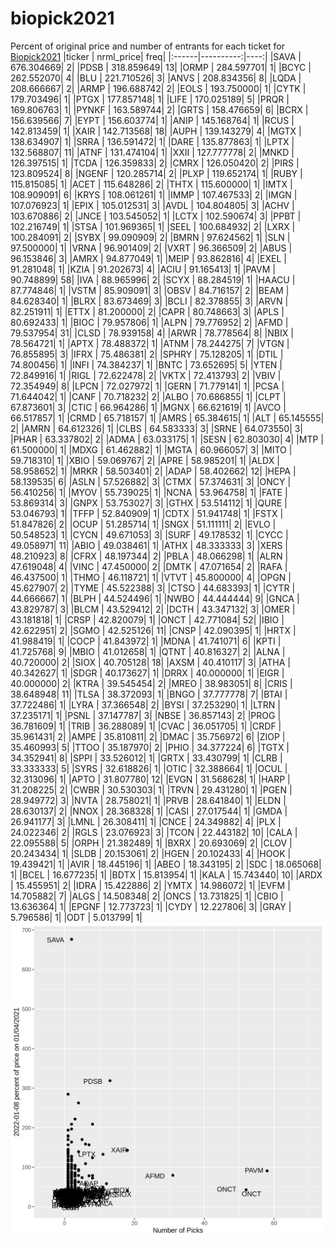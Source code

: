 # biopick2021
Percent of original price and number of entrants for each ticket for [Biopick2021](https://twitter.com/hashtag/Biopick2021)
|ticker | nrml_price| freq|
|:------|----------:|----:|
|SAVA   | 676.304669|    2|
|PDSB   | 318.859649|   13|
|ORMP   | 284.597701|    1|
|BCYC   | 262.552070|    4|
|BLU    | 221.710526|    3|
|ANVS   | 208.834356|    8|
|LQDA   | 208.666667|    2|
|ARMP   | 196.688742|    2|
|EOLS   | 193.750000|    1|
|CYTK   | 179.703496|    1|
|PTGX   | 177.857148|    1|
|LIFE   | 170.025189|    5|
|PRQR   | 169.806763|    1|
|PYNKF  | 163.589744|    2|
|GRTS   | 158.476659|    6|
|BCRX   | 156.639566|    7|
|EYPT   | 156.603774|    1|
|ANIP   | 145.168764|    1|
|RCUS   | 142.813459|    1|
|XAIR   | 142.713568|   18|
|AUPH   | 139.143279|    4|
|MGTX   | 138.634907|    1|
|SRRA   | 136.591472|    1|
|DARE   | 135.877863|    1|
|LPTX   | 132.568807|   11|
|ATNF   | 131.474104|    1|
|XXII   | 127.777778|    2|
|MNKD   | 126.397515|    1|
|TCDA   | 126.359833|    2|
|CMRX   | 126.050420|    2|
|PIRS   | 123.809524|    8|
|NGENF  | 120.285714|    2|
|PLXP   | 119.652174|    1|
|RUBY   | 115.815085|    1|
|ACET   | 115.648286|    2|
|THTX   | 115.600000|    1|
|IMTX   | 108.909091|    6|
|KRYS   | 108.061261|    1|
|IMMP   | 107.467533|    2|
|IMGN   | 107.076923|    1|
|EPIX   | 105.012531|    3|
|AVDL   | 104.804805|    3|
|ACHV   | 103.670886|    2|
|JNCE   | 103.545052|    1|
|LCTX   | 102.590674|    3|
|PPBT   | 102.216749|    1|
|STSA   | 101.969365|    1|
|SEEL   | 100.684932|    2|
|LXRX   | 100.284091|    2|
|SYBX   |  99.090909|    2|
|BMRN   |  97.624562|    1|
|SLN    |  97.500000|    1|
|VRNA   |  96.901409|    2|
|VXRT   |  96.366509|    2|
|ABUS   |  96.153846|    3|
|AMRX   |  94.877049|    1|
|MEIP   |  93.862816|    4|
|EXEL   |  91.281048|    1|
|KZIA   |  91.202673|    4|
|ACIU   |  91.165413|    1|
|PAVM   |  90.748899|   58|
|IVA    |  88.965996|    2|
|SCYX   |  88.284519|    1|
|HAACU  |  87.774846|    1|
|VSTM   |  85.909091|    3|
|OBSV   |  84.716157|    2|
|BEAM   |  84.628340|    1|
|BLRX   |  83.673469|    3|
|BCLI   |  82.378855|    3|
|ARVN   |  82.251911|    1|
|ETTX   |  81.200000|    2|
|CAPR   |  80.748663|    3|
|APLS   |  80.692433|    1|
|BIOC   |  79.957806|    1|
|ALPN   |  79.776952|    2|
|AFMD   |  79.537954|   31|
|CLSD   |  78.939158|    4|
|ARWR   |  78.778564|    8|
|NBIX   |  78.564721|    1|
|APTX   |  78.488372|    1|
|ATNM   |  78.244275|    7|
|VTGN   |  76.855895|    3|
|IFRX   |  75.486381|    2|
|SPHRY  |  75.128205|    1|
|DTIL   |  74.800456|    1|
|INFI   |  74.384237|    1|
|BNTC   |  73.652695|    5|
|YTEN   |  72.849916|    1|
|RIGL   |  72.622478|    2|
|VKTX   |  72.413793|    2|
|VBIV   |  72.354949|    8|
|LPCN   |  72.027972|    1|
|GERN   |  71.779141|    1|
|PCSA   |  71.644042|    1|
|CANF   |  70.718232|    2|
|ALBO   |  70.686855|    1|
|CLPT   |  67.873601|    3|
|CTIC   |  66.964286|    1|
|MGNX   |  66.621619|    1|
|AVCO   |  66.517857|    1|
|CRMD   |  65.718157|    1|
|AMRS   |  65.384615|    1|
|ALT    |  65.145555|    2|
|AMRN   |  64.612326|    1|
|CLBS   |  64.583333|    3|
|SRNE   |  64.073550|    3|
|PHAR   |  63.337802|    2|
|ADMA   |  63.033175|    1|
|SESN   |  62.803030|    4|
|MTP    |  61.500000|    1|
|MDXG   |  61.462882|    1|
|MGTA   |  60.966057|    3|
|MITO   |  59.718310|    1|
|XBIO   |  59.069767|    2|
|APRE   |  58.985201|    1|
|ALDX   |  58.958652|    1|
|MRKR   |  58.503401|    2|
|ADAP   |  58.402662|   12|
|HEPA   |  58.139535|    6|
|ASLN   |  57.526882|    3|
|CTMX   |  57.374631|    3|
|ONCY   |  56.410256|    1|
|MYOV   |  55.739025|    1|
|NCNA   |  53.964758|    1|
|FATE   |  53.869314|    3|
|GNPX   |  53.753027|    3|
|GTHX   |  53.514112|    1|
|QURE   |  53.046793|    1|
|TFFP   |  52.840909|    1|
|CDTX   |  51.941748|    1|
|FSTX   |  51.847826|    2|
|OCUP   |  51.285714|    1|
|SNGX   |  51.111111|    2|
|EVLO   |  50.548523|    1|
|CYCN   |  49.671053|    3|
|SURF   |  49.178532|    1|
|CYCC   |  49.058971|   11|
|ABIO   |  49.038461|    1|
|ATHX   |  48.333333|    3|
|XERS   |  48.210923|    8|
|CFRX   |  48.197344|    2|
|PBLA   |  48.066298|    1|
|ALRN   |  47.619048|    4|
|VINC   |  47.450000|    2|
|DMTK   |  47.071654|    2|
|RAFA   |  46.437500|    1|
|THMO   |  46.118721|    1|
|VTVT   |  45.800000|    4|
|OPGN   |  45.627907|    2|
|TYME   |  45.522388|    3|
|CTSO   |  44.683393|    1|
|CYTR   |  44.666667|    1|
|BLPH   |  44.524496|    1|
|NWBO   |  44.444444|    9|
|GNCA   |  43.829787|    3|
|BLCM   |  43.529412|    2|
|DCTH   |  43.347132|    3|
|OMER   |  43.181818|    1|
|CRSP   |  42.820079|    1|
|ONCT   |  42.771084|   52|
|IBIO   |  42.622951|    2|
|SGMO   |  42.525126|   11|
|CNSP   |  42.090395|    1|
|HRTX   |  41.988419|    1|
|COCP   |  41.843972|    1|
|MDNA   |  41.741071|    6|
|KPTI   |  41.725768|    9|
|MBIO   |  41.012658|    1|
|QTNT   |  40.816327|    2|
|ALNA   |  40.720000|    2|
|SIOX   |  40.705128|   18|
|AXSM   |  40.410117|    3|
|ATHA   |  40.342627|    1|
|SDGR   |  40.173627|    1|
|DRRX   |  40.000000|    1|
|EIGR   |  40.000000|    2|
|KTRA   |  39.545454|    2|
|MREO   |  38.983051|    8|
|CRIS   |  38.648948|   11|
|TLSA   |  38.372093|    1|
|BNGO   |  37.777778|    7|
|BTAI   |  37.722486|    1|
|LYRA   |  37.366548|    2|
|BYSI   |  37.253290|    1|
|LTRN   |  37.235171|    1|
|PSNL   |  37.147787|    3|
|NBSE   |  36.857143|    2|
|PROG   |  36.781609|    1|
|TRIB   |  36.288089|    1|
|CVAC   |  36.051705|    1|
|CRDF   |  35.961431|    2|
|AMPE   |  35.810811|    2|
|DMAC   |  35.756972|    6|
|ZIOP   |  35.460993|    5|
|TTOO   |  35.187970|    2|
|PHIO   |  34.377224|    6|
|TGTX   |  34.352941|    8|
|SPPI   |  33.526012|    1|
|GRTX   |  33.430799|    1|
|CLRB   |  33.333333|    5|
|SYRS   |  32.618826|    1|
|OTIC   |  32.388664|    1|
|OCUL   |  32.313096|    1|
|APTO   |  31.807780|   12|
|EVGN   |  31.568628|    1|
|HARP   |  31.208225|    2|
|CWBR   |  30.530303|    1|
|TRVN   |  29.431280|    1|
|PGEN   |  28.949772|    3|
|NVTA   |  28.758021|    1|
|PRVB   |  28.641840|    1|
|ELDN   |  28.630137|    2|
|NNOX   |  28.368328|    1|
|CASI   |  27.017544|    1|
|GMDA   |  26.941177|    3|
|LMNL   |  26.308411|    1|
|CNCE   |  24.349882|    4|
|PLX    |  24.022346|    2|
|RGLS   |  23.076923|    3|
|TCON   |  22.443182|   10|
|CALA   |  22.095588|    5|
|ORPH   |  21.382489|    1|
|BXRX   |  20.693069|    2|
|CLOV   |  20.243434|    1|
|SLDB   |  20.153061|    2|
|HGEN   |  20.102433|    4|
|HOOK   |  19.439421|    1|
|AVIR   |  18.445196|    1|
|ABEO   |  18.343195|    2|
|SDC    |  18.065068|    1|
|BCEL   |  16.677235|    1|
|BDTX   |  15.813954|    1|
|KALA   |  15.743440|   10|
|ARDX   |  15.455951|    2|
|IDRA   |  15.422886|    2|
|YMTX   |  14.986072|    1|
|EVFM   |  14.705882|    7|
|ALGS   |  14.508348|    2|
|ONCS   |  13.731825|    1|
|CBIO   |  13.636364|    1|
|EPGNF  |  12.773723|    1|
|CYDY   |  12.227806|    3|
|GRAY   |   5.796586|    1|
|ODT    |   5.013799|    1|
![retvspicks](biopicks.png?raw=true)
